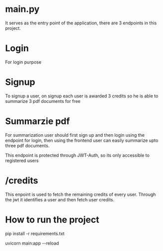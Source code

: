 # main.py

It serves as the entry point of the application, there are 3 endpoints in this project.

# Login 
For login purpose

# Signup
To signup a user, on signup each user is awarded 3 credits so he is able to summarize 3 pdf documents for free

# Summarzie pdf

For summarization user should first sign up and then login using the endpoint for login, then using the frontend user can easily summarize upto three pdf documents.

This endpoint is protected through JWT-Auth, so its only accessible to registered users

# /credits

This enpoint is used to fetch the remaining credits of every user. Through the jwt it identifies a user and then fetch user credits.

# How to run the project

pip install -r requirements.txt

uvicorn main:app --reload